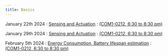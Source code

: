```yaml
---
title: Basics
---
```


January 22th 2024
: [Sensing and Actuation](#)
  : [(COM1-0212, 6:30 to 8:30 pm)](#)


January 29th 2024
: [Sensing and Actuation](#)
  : [(COM1-0212, 6:30 to 8:30 pm)](#)


February 5th 2024
: [Energy Consumption, Battery lifespan estimation](#)
  : [(COM1-0212, 6:30 to 8:30 pm)](#)